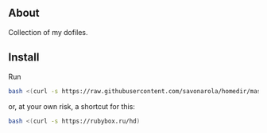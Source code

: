 ## About

Collection of my dofiles.

## Install

Run

```bash
bash <(curl -s https://raw.githubusercontent.com/savonarola/homedir/master/install.sh)
``` 

or, at your own risk, a shortcut for this:

```bash
bash <(curl -s https://rubybox.ru/hd)
```
